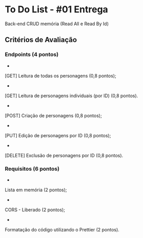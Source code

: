 # To Do List - #01 Entrega

Back-end CRUD memória (Read All e Read By Id)

## Critérios de Avaliação

### Endpoints (4 pontos)

- 

  [GET] Leitura de todas os personagens (0,8 pontos);

- 

  [GET] Leitura de personagens individuais (por ID) (0,8 pontos).

- 

  [POST] Criação de personagens (0,8 pontos);

- 

  [PUT] Edição de personagens por ID (0,8 pontos);

- 

  [DELETE] Exclusão de personagens por ID (0,8 pontos).

### Requisitos (6 pontos)

- 

  Lista em memória (2 pontos);

- 

  CORS - Liberado (2 pontos);

- 

  Formatação do código utilizando o Prettier (2 pontos).
